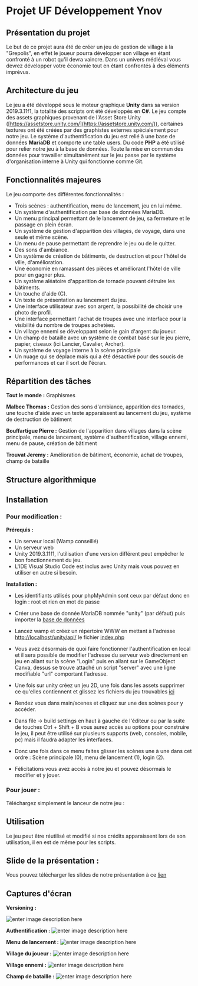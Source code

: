 # Projet UF Développement Ynov
## Présentation du projet
Le but de ce projet aura été de créer un jeu de gestion de village à la "Grepolis", en effet le joueur pourra développer son village en étant confronté à un robot qu'il devra vaincre. Dans un univers médiéval vous devrez développer votre économie tout en étant confrontés à des éléments imprévus. 

## Architecture du jeu
Le jeu a été développé sous le moteur graphique **Unity** dans sa version 2019.3.11f1, la totalité des scripts ont été développés en **C#**. Le jeu compte des assets graphiques provenant de l'Asset Store Unity ([https://assetstore.unity.com/](https://assetstore.unity.com/)),
certaines textures ont été créées par des graphistes externes spécialement pour notre jeu. Le système d'authentification du jeu est relié à une base de données **MariaDB** et comporte une table users. Du code **PHP** a été utilisé pour relier notre jeu à la base de données. Toute la mise en commun des données pour travailler simultanément sur le jeu passe par le système d'organisation interne à Unity qui fonctionne comme Git.  

## Fonctionnalités majeures

Le jeu comporte des différentes fonctionnalités : 
* Trois scènes : authentification, menu de lancement, jeu en lui même.
* Un système d'authentification par base de données MariaDB.
* Un menu principal permettant de le lancement de jeu, sa fermeture et le passage en plein écran.
* Un système de gestion d'apparition des villages, de voyage, dans une seule et même scène.
* Un menu de pause permettant de reprendre le jeu ou de le quitter.
* Des sons d'ambiance.
* Un système de création de bâtiments, de destruction et pour l’hôtel de ville, d'amélioration.
* Une économie en ramassant des pièces et améliorant l'hôtel de ville pour en gagner plus.
* Un système aléatoire d'apparition de tornade pouvant détruire les bâtiments.
* Un touche d'aide (C).
* Un texte de présentation au lancement du jeu.
* Une interface utilisateur avec son argent, la possibilité de choisir une photo de profil.
* Une interface permettant l'achat de troupes avec une interface pour la visibilité du nombre de troupes achetées.
* Un village ennemi se développant selon le gain d'argent du joueur.
* Un champ de bataille avec un système de combat basé sur le jeu pierre, papier, ciseaux (ici Lancier, Cavalier, Archer).
* Un système de voyage interne à la scène principale
* Un nuage qui se déplace mais qui a été désactivé pour des soucis de performances et car il sort de l'écran. 

## Répartition des tâches
**Tout le monde :** Graphismes

**Malbec Thomas :** Gestion des sons d'ambiance, apparition des tornades, une touche d'aide avec un texte apparaissent au lancement du jeu, système de destruction de bâtiment

**Bouffartigue Pierre :** Gestion de l'apparition dans villages dans la scène principale, menu de lancement, système d'authentification, village ennemi, menu de pause, création de bâtiment

**Trouvat Jeremy :** Amélioration de bâtiment, économie, achat de troupes, champ de bataille

## Structure algorithmique

## Installation

### Pour modification :
__Prérequis :__
- Un serveur local (Wamp conseillé)
- Un serveur web
- Unity 2019.3.11f1, l'utilisation d'une version différent peut empêcher le bon fonctionnement du jeu.
- L'IDE Visual Studio Code est inclus avec Unity mais vous pouvez en utiliser en autre si besoin.

__Installation :__
* Les identifiants utilisés pour phpMyAdmin sont ceux par défaut donc en login : root et rien en mot de passe

* Créer une base de donnée MariaDB nommée "unity" (par défaut) puis importer la [base de données](https://github.com/PierreBouffartigue/ProjetDev/tree/master/Base%20de%20donn%C3%A9es)
* Lancez wamp et créez un répertoire WWW en mettant  à l'adresse [http://localhost/unity/api/](http://localhost/unity/api/) le fichier [index.php](https://github.com/PierreBouffartigue/ProjetDev/tree/master/Serveur%20web)

* Vous avez désormais de quoi faire fonctionner l'authentification en local et il sera possible de modifier l'adresse du serveur web directement en jeu en allant sur la scène "Login" puis en allant sur le GameObject Canva, dessus se trouve attaché un script "server" avec une ligne modifiable "url" comportant l'adresse. 

* Une fois sur unity créez un jeu 2D, une fois dans les assets supprimer ce qu'elles contiennent et glissez les fichiers du jeu trouvables [ici](https://github.com/PierreBouffartigue/ProjetDev/tree/master/Jeu)

* Rendez vous dans main/scenes et cliquez sur une des scènes pour y accéder.

* Dans file -> build settings en haut à gauche de l'éditeur ou par la suite de touches Ctrl + Shift + B vous aurez accès au options pour construire le jeu, il peut être utilisé sur plusieurs supports (web, consoles, mobile, pc) mais il faudra adapter les interfaces. 

* Donc une fois dans ce menu faites glisser les scènes une à une dans cet ordre : Scène principale (0), menu de lancement (1), login (2).

* Félicitations vous avez accès à notre jeu et pouvez désormais le modifier et y jouer.

### Pour jouer :
Téléchargez simplement le lanceur de notre jeu : 

##  Utilisation
Le jeu peut être réutilisé et modifié si nos crédits apparaissent lors de son utilisation, il en est de même pour les scripts.

## Slide de la présentation :
Vous pouvez télécharger les slides de notre présentation à ce [lien](https://cdn.discordapp.com/attachments/698581960179843262/715885602846933033/Projet_Dev.pdf)

## Captures d'écran
**Versioning :**

![enter image description here](https://cdn.discordapp.com/attachments/698581960179843262/715890918368215050/Collaboration.PNG)

**Authentification :**
![enter image description here](https://cdn.discordapp.com/attachments/698581960179843262/715882341045764196/Login.PNG)

**Menu de lancement :**
![enter image description here](https://cdn.discordapp.com/attachments/698581960179843262/715882342127894588/LaunchMenu.PNG)

**Village du joueur :**
![enter image description here](https://cdn.discordapp.com/attachments/698581960179843262/715882343226802216/VillagePrincipal.PNG)

**Village ennemi :**
![enter image description here](https://cdn.discordapp.com/attachments/698581960179843262/715882345667887144/Enemy.PNG)

**Champ de bataille :**
![enter image description here](https://cdn.discordapp.com/attachments/698581960179843262/715882345818882118/Bataille.PNG)